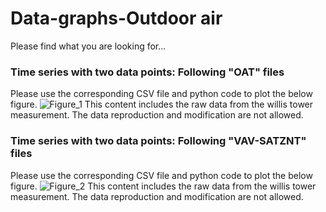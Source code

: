 # Data-graphs-Outdoor air
Please find what you are looking for...
### Time series with two data points: Following "OAT" files
Please use the corresponding CSV file and python code to plot the below figure. 
![Figure_1](https://user-images.githubusercontent.com/103592307/228617812-8c016cee-be40-48c7-b57d-fa5935c9dd24.png)
This content includes the raw data from the willis tower measurement. 
The data reproduction and modification are not allowed. 

### Time series with two data points: Following "VAV-SATZNT" files
Please use the corresponding CSV file and python code to plot the below figure. 
![Figure_2](https://user-images.githubusercontent.com/103592307/228621550-e4096bad-5522-402a-9960-ec0f3d1243d6.png)
This content includes the raw data from the willis tower measurement. 
The data reproduction and modification are not allowed. 
